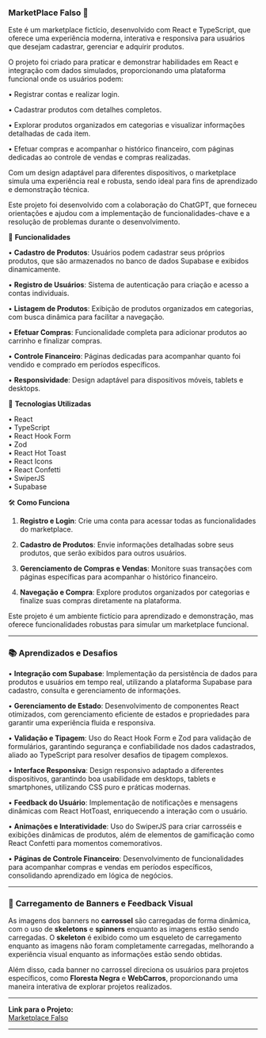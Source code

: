 

### MarketPlace Falso 🛒

Este é um marketplace fictício, desenvolvido com React e TypeScript, que oferece uma experiência moderna, interativa e responsiva para usuários que desejam cadastrar, gerenciar e adquirir produtos.

O projeto foi criado para praticar e demonstrar habilidades em React e integração com dados simulados, proporcionando uma plataforma funcional onde os usuários podem:

• Registrar contas e realizar login.

• Cadastrar produtos com detalhes completos.

• Explorar produtos organizados em categorias e visualizar informações detalhadas de cada item.

• Efetuar compras e acompanhar o histórico financeiro, com páginas dedicadas ao controle de vendas e compras realizadas. 

Com um design adaptável para diferentes dispositivos, o marketplace simula uma experiência real e robusta, sendo ideal para fins de aprendizado e demonstração técnica.

Este projeto foi desenvolvido com a colaboração do ChatGPT, que forneceu orientações e ajudou com a implementação de funcionalidades-chave e a resolução de problemas durante o desenvolvimento.

📝 **Funcionalidades**

• **Cadastro de Produtos**: Usuários podem cadastrar seus próprios produtos, que são armazenados no banco de dados Supabase e exibidos dinamicamente.

• **Registro de Usuários**: Sistema de autenticação para criação e acesso a contas individuais.

• **Listagem de Produtos**: Exibição de produtos organizados em categorias, com busca dinâmica para facilitar a navegação.

• **Efetuar Compras**: Funcionalidade completa para adicionar produtos ao carrinho e finalizar compras.

• **Controle Financeiro**: Páginas dedicadas para acompanhar quanto foi vendido e comprado em períodos específicos.

• **Responsividade**: Design adaptável para dispositivos móveis, tablets e desktops.

🚀 **Tecnologias Utilizadas**

• React  
• TypeScript  
• React Hook Form  
• Zod  
• React Hot Toast  
• React Icons  
• React Confetti  
• SwiperJS  
• Supabase  

🛠 **Como Funciona**

1. **Registro e Login**: Crie uma conta para acessar todas as funcionalidades do marketplace.

2. **Cadastro de Produtos**: Envie informações detalhadas sobre seus produtos, que serão exibidos para outros usuários.

3. **Gerenciamento de Compras e Vendas**: Monitore suas transações com páginas específicas para acompanhar o histórico financeiro.

4. **Navegação e Compra**: Explore produtos organizados por categorias e finalize suas compras diretamente na plataforma.

Este projeto é um ambiente fictício para aprendizado e demonstração, mas oferece funcionalidades robustas para simular um marketplace funcional.

---

### 📚 **Aprendizados e Desafios**

• **Integração com Supabase**: Implementação da persistência de dados para produtos e usuários em tempo real, utilizando a plataforma Supabase para cadastro, consulta e gerenciamento de informações.

• **Gerenciamento de Estado**: Desenvolvimento de componentes React otimizados, com gerenciamento eficiente de estados e propriedades para garantir uma experiência fluida e responsiva.

• **Validação e Tipagem**: Uso do React Hook Form e Zod para validação de formulários, garantindo segurança e confiabilidade nos dados cadastrados, aliado ao TypeScript para resolver desafios de tipagem complexos.

• **Interface Responsiva**: Design responsivo adaptado a diferentes dispositivos, garantindo boa usabilidade em desktops, tablets e smartphones, utilizando CSS puro e práticas modernas.

• **Feedback do Usuário**: Implementação de notificações e mensagens dinâmicas com React HotToast, enriquecendo a interação com o usuário.

• **Animações e Interatividade**: Uso do SwiperJS para criar carrosséis e exibições dinâmicas de produtos, além de elementos de gamificação como React Confetti para momentos comemorativos.

• **Páginas de Controle Financeiro**: Desenvolvimento de funcionalidades para acompanhar compras e vendas em períodos específicos, consolidando aprendizado em lógica de negócios.

---

### 🔄 **Carregamento de Banners e Feedback Visual**

As imagens dos banners no **carrossel** são carregadas de forma dinâmica, com o uso de **skeletons** e **spinners** enquanto as imagens estão sendo carregadas. O **skeleton** é exibido como um esqueleto de carregamento enquanto as imagens não foram completamente carregadas, melhorando a experiência visual enquanto as informações estão sendo obtidas.

Além disso, cada banner no carrossel direciona os usuários para projetos específicos, como **Floresta Negra** e **WebCarros**, proporcionando uma maneira interativa de explorar projetos realizados.

---

**Link para o Projeto:**  
[Marketplace Falso](https://marketplace-eosin-seven.vercel.app/)

---
